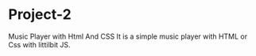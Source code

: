 # Project-2
Music Player with Html And CSS
It is a simple music player with HTML or Css with littilbit JS.
